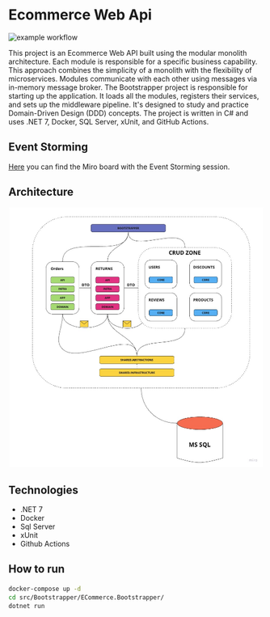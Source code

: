 # Ecommerce Web Api

![example workflow](https://github.com/MaciejNET/E-Commerce/actions/workflows/dotnet.yml/badge.svg)

This project is an Ecommerce Web API built using the modular monolith architecture. Each module is responsible for a specific business capability. This approach combines the simplicity of a monolith with the flexibility of microservices. Modules communicate with each other using messages via in-memory message broker. The Bootstrapper project is responsible for starting up the application. It loads all the modules, registers their services, and sets up the middleware pipeline. It's designed to study and practice Domain-Driven Design (DDD) concepts. The project is written in C# and uses .NET 7, Docker, SQL Server, xUnit, and GitHub Actions.

## Event Storming
[Here](https://miro.com/app/board/uXjVMy3rVUc=/?share_link_id=104061673349) you can find the Miro board with the Event Storming session.

## Architecture
![image](EcommerceArchitecture.jpg)

## Technologies
 - .NET 7
 - Docker
 - Sql Server
 - xUnit
 - Github Actions

## How to run
```bash
docker-compose up -d
cd src/Bootstrapper/ECommerce.Bootstrapper/
dotnet run
```